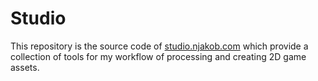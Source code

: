 # Studio

This repository is the source code of [studio.njakob.com](https://studio.njakob.com) which provide a collection of tools for my workflow of processing and creating 2D game assets.
